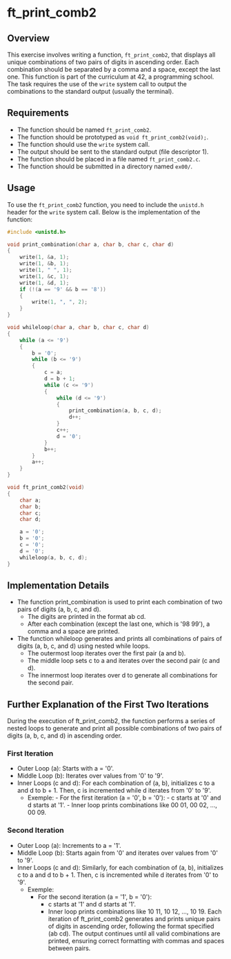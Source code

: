 # ft_print_comb2

## Overview

This exercise involves writing a function, `ft_print_comb2`, that displays all unique combinations of two pairs of digits in ascending order. Each combination should be separated by a comma and a space, except the last one. This function is part of the curriculum at 42, a programming school. The task requires the use of the `write` system call to output the combinations to the standard output (usually the terminal).

## Requirements

- The function should be named `ft_print_comb2`.
- The function should be prototyped as `void ft_print_comb2(void);`.
- The function should use the `write` system call.
- The output should be sent to the standard output (file descriptor 1).
- The function should be placed in a file named `ft_print_comb2.c`.
- The function should be submitted in a directory named `ex00/`.

## Usage

To use the `ft_print_comb2` function, you need to include the `unistd.h` header for the `write` system call. Below is the implementation of the function:

```c
#include <unistd.h>

void print_combination(char a, char b, char c, char d)
{
    write(1, &a, 1);
    write(1, &b, 1);
    write(1, " ", 1);
    write(1, &c, 1);
    write(1, &d, 1);
    if (!(a == '9' && b == '8'))
    {
        write(1, ", ", 2);
    }
}

void whileloop(char a, char b, char c, char d)
{
    while (a <= '9')
    {
        b = '0';
        while (b <= '9')
        {
            c = a;
            d = b + 1;
            while (c <= '9')
            {
                while (d <= '9')
                {
                    print_combination(a, b, c, d);
                    d++;
                }
                c++;
                d = '0';
            }
            b++;
        }
        a++;
    }
}

void ft_print_comb2(void)
{
    char a;
    char b;
    char c;
    char d;

    a = '0';
    b = '0';
    c = '0';
    d = '0';
    whileloop(a, b, c, d);
}
```
## Implementation Details
- The function print_combination is used to print each combination of two pairs of digits (a, b, c, and d).
    - The digits are printed in the format ab cd.
    - After each combination (except the last one, which is '98 99'), a comma and a space are printed.
- The function whileloop generates and prints all combinations of pairs of digits (a, b, c, and d) using nested while loops.
    - The outermost loop iterates over the first pair (a and b).
    - The middle loop sets c to a and iterates over the second pair (c and d).
    - The innermost loop iterates over d to generate all combinations for the second pair.

## Further Explanation of the First Two Iterations
During the execution of ft_print_comb2, the function performs a series of nested loops to generate and print all possible combinations of two pairs of digits (a, b, c, and d) in ascending order.

### First Iteration
- Outer Loop (a): Starts with a = '0'.
- Middle Loop (b): Iterates over values from '0' to '9'.
- Inner Loops (c and d): For each combination of (a, b), initializes c to a and d to b + 1. Then, c is incremented while d iterates from '0' to '9'.
    - Exemple:
            - For the first iteration (a = '0', b = '0'):
                - c starts at '0' and d starts at '1'.
                - Inner loop prints combinations like 00 01, 00 02, ..., 00 09.

### Second Iteration
- Outer Loop (a): Increments to a = '1'.
- Middle Loop (b): Starts again from '0' and iterates over values from '0' to '9'.
- Inner Loops (c and d): Similarly, for each combination of (a, b), initializes c to a and d to b + 1. Then, c is incremented while d iterates from '0' to '9'.
    - Exemple:
        - For the second iteration (a = '1', b = '0'):
            - c starts at '1' and d starts at '1'.
            - Inner loop prints combinations like 10 11, 10 12, ..., 10 19.
Each iteration of ft_print_comb2 generates and prints unique pairs of digits in ascending order, following the format specified (ab cd). The output continues until all valid combinations are printed, ensuring correct formatting with commas and spaces between pairs.

